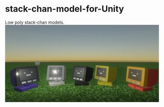 # stack-chan-model-for-Unity
 Low poly stack-chan models.
[![stack-chan models](./img/models.png)](https://youtu.be/bkq7mmkm2dM)
